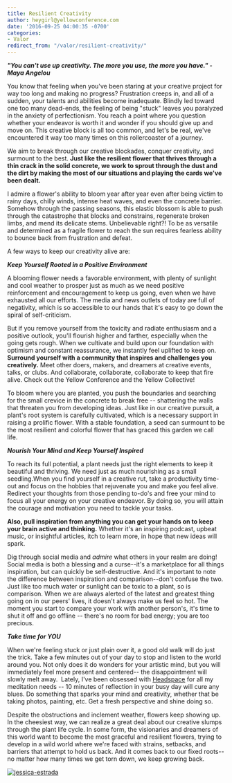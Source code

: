 ```yaml
---
title: Resilient Creativity
author: heygirl@yellowconference.com
date: '2016-09-25 04:00:35 -0700'
categories:
- Valor
redirect_from: "/valor/resilient-creativity/"
---
```


**_"You can't use up creativity. The more you use, the more you have." - Maya Angelou_**

You know that feeling when you've been staring at your creative project for way too long and making no progress? Frustration creeps in, and all of a sudden, your talents and abilities become inadequate. Blindly led toward one too many dead-ends, the feeling of being "stuck" leaves you paralyzed in the anxiety of perfectionism. You reach a point where you question whether your endeavor is worth it and wonder if you should give up and move on. This creative block is all too common, and let's be real, we've encountered it way too many times on this rollercoaster of a journey.

We aim to break through our creative blockades, conquer creativity, and surmount to the best. **Just like the resilient flower that thrives through a thin crack in the solid concrete, we work to sprout through the dust and the dirt by making the most of our situations and playing the cards we've been dealt.**

I admire a flower's ability to bloom year after year even after being victim to rainy days, chilly winds, intense heat waves, and even the concrete barrier. Somehow through the passing seasons, this elastic blossom is able to push through the catastrophe that blocks and constrains, regenerate broken limbs, and mend its delicate stems. Unbelievable right?! To be as versatile and determined as a fragile flower to reach the sun requires fearless ability to bounce back from frustration and defeat.  

A few ways to keep our creativity alive are:

**_Keep Yourself Rooted in a Positive Environment_**

A blooming flower needs a favorable environment, with plenty of sunlight and cool weather to prosper just as much as we need positive reinforcement and encouragement to keep us going, even when we have exhausted all our efforts. The media and news outlets of today are full of negativity, which is so accessible to our hands that it's easy to go down the spiral of self-criticism.

But if you remove yourself from the toxicity and radiate enthusiasm and a positive outlook, you'll flourish higher and farther, especially when the going gets rough. When we cultivate and build upon our foundation with optimism and constant reassurance, we instantly feel uplifted to keep on.   **Surround yourself with a community that inspires and challenges you creatively.** Meet other doers, makers, and dreamers at creative events, talks, or clubs. And collaborate, collaborate, collaborate to keep that fire alive. Check out the Yellow Conference and the Yellow Collective!

To bloom where you are planted, you push the boundaries and searching for the small crevice in the concrete to break free -- shattering the walls that threaten you from developing ideas. Just like in our creative pursuit, a plant's root system is carefully cultivated, which is a necessary support in raising a prolific flower. With a stable foundation, a seed can surmount to be the most resilient and colorful flower that has graced this garden we call life.

**_Nourish Your Mind and Keep Yourself Inspired_**

To reach its full potential, a plant needs just the right elements to keep it beautiful and thriving. We need just as much nourishing as a small seedling.When you find yourself in a creative rut, take a productivity time-out and focus on the hobbies that rejuvenate you and make you feel alive. Redirect your thoughts from those pending to-do's and free your mind to focus all your energy on your creative endeavor. By doing so, you will attain the courage and motivation you need to tackle your tasks.   

**Also, pull inspiration from anything you can get your hands on to keep your brain active and thinking.** Whether it's an inspiring podcast, upbeat music, or insightful articles, itch to learn more, in hope that new ideas will spark.

Dig through social media and _admire_ what others in your realm are doing! Social media is both a blessing and a curse--it's a marketplace for all things inspiration, but can quickly be self-destructive. And it's important to note the difference between inspiration and comparison--don't confuse the two. Just like too much water or sunlight can be toxic to a plant, so is comparison. When we are always alerted of the latest and greatest thing going on in our peers' lives, it doesn't always make us feel so hot. The moment you start to compare your work with another person's, it's time to shut it off and go offline -- there's no room for bad energy; you are too precious.  

**_Take time for YOU_**

When we're feeling stuck or just plain over it, a good old walk will do just the trick. Take a few minutes out of your day to stop and listen to the world around you. Not only does it do wonders for your artistic mind, but you will immediately feel more present and centered-- the disappointment will slowly melt away.  Lately, I've been obsessed with [Headspace](https://www.headspace.com/) for all my meditation needs -- 10 minutes of reflection in your busy day will cure any blues. Do something that sparks your mind and creativity, whether that be taking photos, painting, etc. Get a fresh perspective and shine doing so.

Despite the obstructions and inclement weather, flowers keep showing up. In the cheesiest way, we can realize a great deal about our creative slumps through the plant life cycle. In some form, the visionaries and dreamers of this world want to become the most graceful and resilient flowers, trying to develop in a wild world where we're faced with strains, setbacks, and barriers that attempt to hold us back. And it comes back to our fixed roots--no matter how many times we get torn down, we keep growing back.

[![jessica-estrada](https://s3.amazonaws.com/yellow-files/blog/2016/09/JEssica-Estrada1.jpg)](http://jessica-marie.com/)
